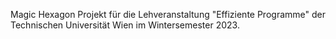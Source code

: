 Magic Hexagon Projekt für die Lehveranstaltung "Effiziente Programme" der Technischen Universität Wien im Wintersemester 2023.
